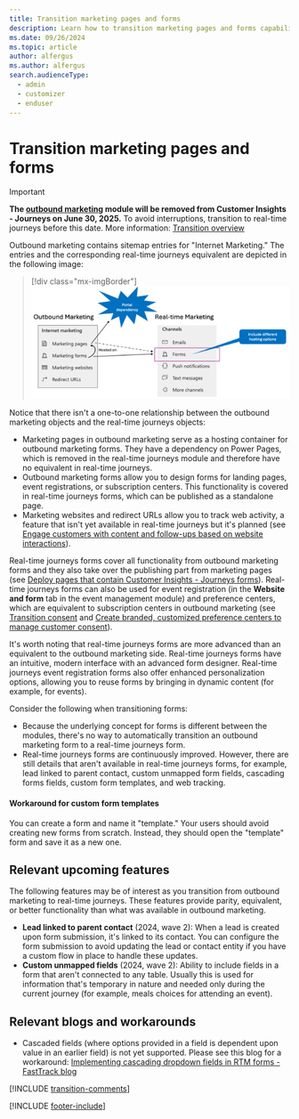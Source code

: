 ```yaml
---
title: Transition marketing pages and forms
description: Learn how to transition marketing pages and forms capabilities from outbound marketing to real-time journeys in Dynamics 365 Customer Insights - Journeys.
ms.date: 09/26/2024
ms.topic: article
author: alfergus
ms.author: alfergus
search.audienceType: 
  - admin
  - customizer
  - enduser
---
```


# Transition marketing pages and forms

> [!IMPORTANT]
> **The [outbound marketing](user-guide.md) module will be removed from Customer Insights - Journeys on June 30, 2025.** To avoid interruptions, transition to real-time journeys before this date. More information: [Transition overview](transition-overview.md)

Outbound marketing contains sitemap entries for "Internet Marketing." The entries and the corresponding real-time journeys equivalent are depicted in the following image:

> [!div class="mx-imgBorder"]
> ![Site map equivalents in outbound marketing and real-time journeys.](media/transition-marketing-pages.png "Site map equivalents in outbound marketing and real-time journeys")

Notice that there isn't a one-to-one relationship between the outbound marketing objects and the real-time journeys objects:

- Marketing pages in outbound marketing serve as a hosting container for outbound marketing forms. They have a dependency on Power Pages, which is removed in the real-time journeys module and therefore have no equivalent in real-time journeys.
-	Outbound marketing forms allow you to design forms for landing pages, event registrations, or subscription centers. This functionality is covered in real-time journeys forms, which can be published as a standalone page.
-	Marketing websites and redirect URLs allow you to track web activity, a feature that isn't yet available in real-time journeys but it's planned (see [Engage customers with content and follow-ups based on website interactions](/dynamics365/release-plan/2023wave2/marketing/dynamics365-marketing/engage-customers-content-follow-ups-based-website-interactions)).

Real-time journeys forms cover all functionality from outbound marketing forms and they also take over the publishing part from marketing pages (see [Deploy pages that contain Customer Insights - Journeys forms](real-time-marketing-deploy-pages.md)). Real-time journeys forms can also be used for event registration (in the **Website and form** tab in the event management module) and preference centers, which are equivalent to subscription centers in outbound marketing (see [Transition consent](transition-walkthrough-consent.md) and [Create branded, customized preference centers to manage customer consent](real-time-marketing-preference-centers.md)).

It's worth noting that real-time journeys forms are more advanced than an equivalent to the outbound marketing side. Real-time journeys forms have an intuitive, modern interface with an advanced form designer. Real-time journeys event registration forms also offer enhanced personalization options, allowing you to reuse forms by bringing in dynamic content (for example, for events).

Consider the following when transitioning forms:

-	Because the underlying concept for forms is different between the modules, there's no way to automatically transition an outbound marketing form to a real-time journeys form.
-	Real-time journeys forms are continuously improved. However, there are still details that aren't available in real-time journeys forms, for example, lead linked to parent contact, custom unmapped form fields, cascading forms fields, custom form templates, and web tracking.

#### Workaround for custom form templates

You can create a form and name it "template." Your users should avoid creating new forms from scratch. Instead, they should open the "template" form and save it as a new one.

## Relevant upcoming features

The following features may be of interest as you transition from outbound marketing to real-time journeys. These features provide parity, equivalent, or better functionality than what was available in outbound marketing.

- **Lead linked to parent contact** (2024, wave 2): When a lead is created upon form submission, it's linked to its contact. You can configure the form submission to avoid updating the lead or contact entity if you have a custom flow in place to handle these updates.
- **Custom unmapped fields** (2024, wave 2): Ability to include fields in a form that aren't connected to any table. Usually this is used for information that's temporary in nature and needed only during the current journey (for example, meals choices for attending an event).

## Relevant blogs and workarounds
- Cascaded fields (where options provided in a field is dependent upon value in an earlier field) is not yet supported. Please see this blog for a workaround: [Implementing cascading dropdown fields in RTM forms - FastTrack blog]([url](https://community.dynamics.com/blogs/post/?postid=ff86d88f-d892-ef11-ac21-6045bdd7e1ae))

[!INCLUDE [transition-comments](./includes/transition-comments.md)]

[!INCLUDE [footer-include](./includes/footer-banner.md)]
